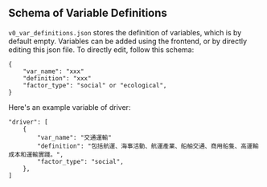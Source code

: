 ## Schema of Variable Definitions

`v0_var_definitions.json` stores the definition of variables, which is by default empty.
Variables can be added using the frontend, or by directly editing this json file.
To directly edit, follow this schema:

```
{
    "var_name": "xxx"
    "definition": "xxx"
    "factor_type": "social" or "ecological",
}
```

Here's an example variable of driver:

```
"driver": [
    {
        "var_name": "交通運輸"
        "definition": "包括航運、海事活動、航運產業、船舶交通、商用船隻、高運輸成本和運輸實踐。",
        "factor_type": "social",
    },
]
```
